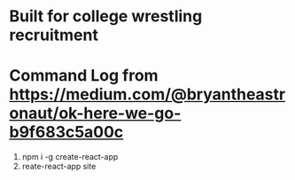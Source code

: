 # Built for college wrestling recruitment

# Command Log from https://medium.com/@bryantheastronaut/ok-here-we-go-b9f683c5a00c 

1. npm i -g create-react-app
2. reate-react-app site
